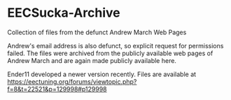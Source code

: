 # EECSucka-Archive
Collection of files from the defunct Andrew March Web Pages

Andrew's email address is also defunct, so explicit request for permissions failed.
The files were archived from the publicly available web pages of Andrew March and are again made publicly available here.

Ender11 developed a newer version recently. Files are available at
https://eectuning.org/forums/viewtopic.php?f=8&t=22521&p=129998#p129998
